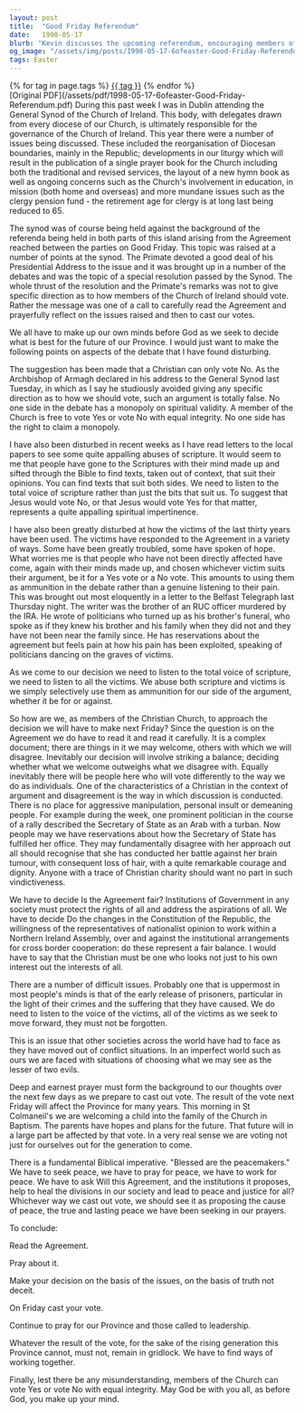 ```yaml
---
layout: post
title:  "Good Friday Referendum"
date:   1998-05-17
blurb: "Kevin discusses the upcoming referendum, encouraging members of the church to read the agreement, pray about it, and make their decision based on truth, not deceit. He emphasizes that members can vote either way with equal integrity. He also criticizes the misuse of scripture and the exploitation of victims in the debate."
og_image: "/assets/img/posts/1998-05-17-6ofeaster-Good-Friday-Referendum.png"
tags: Easter
---    
```

<div class="tag-pills">
    {% for tag in page.tags %}
    <a href="{{ site.baseurl }}/tag/{{ tag | slugify }}" class="tag-pill">{{ tag }}</a>
    {% endfor %}
</div>
[Original PDF](/assets/pdf/1998-05-17-6ofeaster-Good-Friday-Referendum.pdf)
During this past week I was in Dublin attending the General Synod of the Church of Ireland. This body, with delegates drawn from every diocese of our Church, is ultimately responsible for the governance of the Church of Ireland. This year there were a number of issues being discussed. These included the reorganisation of Diocesan boundaries, mainly in the Republic; developments in our liturgy which will result in the publication of a single prayer book for the Church including both the traditional and revised services, the layout of a new hymn book as well as ongoing concerns such as the Church's involvement in education, in mission (both home and overseas) and more mundane issues such as the clergy pension fund - the retirement age for clergy is at long last being reduced to 65.

The synod was of course being held against the background of the referenda being held in both parts of this island arising from the Agreement reached between the parties on Good Friday. This topic was raised at a number of points at the synod. The Primate devoted a good deal of his Presidential Address to the issue and it was brought up in a number of the debates and was the topic of a special resolution passed by the Synod. The whole thrust of the resolution and the Primate's remarks was not to give specific direction as to how members of the Church of Ireland should vote. Rather the message was one of a call to carefully read the Agreement and prayerfully reflect on the issues raised and then to cast our votes.

We all have to make up our own minds before God as we seek to decide what is best for the future of our Province. I would just want to make the following points on aspects of the debate that I have found disturbing.

The suggestion has been made that a Christian can only vote No. As the Archbishop of Armagh declared in his address to the General Synod last Tuesday, in which as I say he studiously avoided giving any specific direction as to how we should vote, such an argument is totally false. No one side in the debate has a monopoly on spiritual validity. A member of the Church is free to vote Yes or vote No with equal integrity. No one side has the right to claim a monopoly.

I have also been disturbed in recent weeks as I have read letters to the local papers to see some quite appalling abuses of scripture. It would seem to me that people have gone to the Scriptures with their mind made up and sifted through the Bible to find texts, taken out of context, that suit their opinions. You can find texts that suit both sides. We need to listen to the total voice of scripture rather than just the bits that suit us. To suggest that Jesus would vote No, or that Jesus would vote Yes for that matter, represents a quite appalling spiritual impertinence.

I have also been greatly disturbed at how the victims of the last thirty years have been used. The victims have responded to the Agreement in a variety of ways. Some have been greatly troubled, some have spoken of hope. What worries me is that people who have not been directly affected have come, again with their minds made up, and chosen whichever victim suits their argument, be it for a Yes vote or a No vote. This amounts to using them as ammunition in the debate rather than a genuine listening to their pain. This was brought out most eloquently in a letter to the Belfast Telegraph last Thursday night. The writer was the brother of an RUC officer murdered by the IRA. He wrote of politicians who turned up as his brother's funeral, who spoke as if they knew his brother and his family when they did not and they have not been near the family since. He has reservations about the agreement but feels pain at how his pain has been exploited, speaking of politicians dancing on the graves of victims.

As we come to our decision we need to listen to the total voice of scripture, we need to listen to all the victims. We abuse both scripture and victims is we simply selectively use them as ammunition for our side of the argument, whether it be for or against.

So how are we, as members of the Christian Church, to approach the decision we will have to make next Friday? Since the question is on the Agreement we do have to read it and read it carefully. It is a complex document; there are things in it we may welcome, others with which we will disagree. Inevitably our decision will involve striking a balance; deciding whether what we welcome outweighs what we disagree with. Equally inevitably there will be people here who will vote differently to the way we do as individuals. One of the characteristics of a Christian in the context of argument and disagreement is the way in which discussion is conducted. There is no place for aggressive manipulation, personal insult or demeaning people. For example during the week, one prominent politician in the course of a rally described the Secretary of State as an Arab with a turban. Now people may we have reservations about how the Secretary of State has fulfilled her office. They may fundamentally disagree with her approach out all should recognise that she has conducted her battle against her brain tumour, with consequent loss of hair, with a quite remarkable courage and dignity. Anyone with a trace of Christian charity should want no part in such vindictiveness.

We have to decide Is the Agreement fair? Institutions of Government in any society must protect the rights of all and address the aspirations of all. We have to decide Do the changes in the Constitution of the Republic, the willingness of the representatives of nationalist opinion to work within a Northern Ireland Assembly, over and against the institutional arrangements for cross border cooperation: do these represent a fair balance. I would have to say that the Christian must be one who looks not just to his own interest out the interests of all.

There are a number of difficult issues. Probably one that is uppermost in most people's minds is that of the early release of prisoners, particular in the light of their crimes and the suffering that they have caused. We do need to listen to the voice of the victims, all of the victims as we seek to move forward, they must not be forgotten.

This is an issue that other societies across the world have had to face as they have moved out of conflict situations. In an imperfect world such as ours we are faced with situations of choosing what we may see as the lesser of two evils.

Deep and earnest prayer must form the background to our thoughts over the next few days as we prepare to cast out vote. The result of the vote next Friday will affect the Province for many years. This morning in St Colmaneil's we are welcoming a child into the family of the Church in Baptism. The parents have hopes and plans for the future. That future will in a large part be affected by that vote. In a very real sense we are voting not just for ourselves out for the generation to come.

There is a fundamental Biblical imperative. "Blessed are the peacemakers." We have to seek peace, we have to pray for peace, we have to work for peace. We have to ask Will this Agreement, and the institutions it proposes, help to heal the divisions in our society and lead to peace and justice for all? Whichever way we cast out vote, we should see it as proposing the cause of peace, the true and lasting peace we have been seeking in our prayers.

To conclude:

Read the Agreement.

Pray about it.

Make your decision on the basis of the issues, on the basis of truth not deceit.

On Friday cast your vote.

Continue to pray for our Province and those called to leadership.

Whatever the result of the vote, for the sake of the rising generation this Province cannot, must not, remain in gridlock. We have to find ways of working together.

Finally, lest there be any misunderstanding, members of the Church can vote Yes or vote No with equal integrity. May God be with you all, as before God, you make up your mind.
